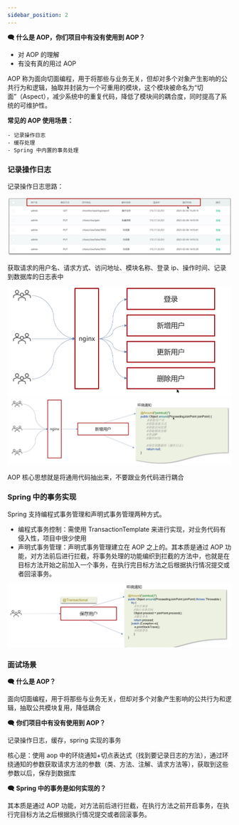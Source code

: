 ```yaml
---
sidebar_position: 2
---
```



**🗨️** **什么是 AOP，你们项目中有没有使用到 AOP？**

+ 对 AOP 的理解
+ 有没有真的用过 AOP

AOP 称为面向切面编程，用于将那些与业务无关，但却对多个对象产生影响的公共行为和逻辑，抽取并封装为一个可重用的模块，这个模块被命名为“切面”（Aspect），减少系统中的重复代码，降低了模块间的耦合度，同时提高了系统的可维护性。

**常见的 AOP 使用场景：**

    - 记录操作日志
    - 缓存处理
    - Spring 中内置的事务处理



### 记录操作日志
记录操作日志思路：

![](./image/image_c362d48a-720f-4740-98b5-36386132f1c1.png)

获取请求的用户名、请求方式、访问地址、模块名称、登录 ip、操作时间、记录到数据库的日志表中

![](./image/image_02eadd99-382c-4c14-85bc-2de1dc3ea6fb.png)![](./image/image_06511ed9-26d5-45e0-8a80-10286d57cb05.png)

AOP 核心思想就是将通用代码抽出来，不要跟业务代码进行耦合



### Spring 中的事务实现
Spring 支持编程式事务管理和声明式事务管理两种方式。

+ 编程式事务控制：需使用 TransactionTemplate 来进行实现，对业务代码有侵入性，项目中很少使用
+ 声明式事务管理：声明式事务管理建立在 AOP 之上的。其本质是通过 AOP 功能，对方法前后进行拦截，将事务处理的功能编织到拦截的方法中，也就是在目标方法开始之前加入一个事务，在执行完目标方法之后根据执行情况提交或者回滚事务。

![](./image/image_fcb08d33-29fc-4ca0-8d22-7d71b45a4fbf.png)



### 面试场景
**🗨️** **什么是 AOP？**

面向切面编程，用于将那些与业务无关，但却对多个对象产生影响的公共行为和逻辑，抽取公共模块复用，降低耦合

**🗨️** **你们项目中有没有使用到 AOP？**

记录操作日志，缓存，spring 实现的事务

核心是：使用 aop 中的环绕通知+切点表达式（找到要记录日志的方法），通过环绕通知的参数获取请求方法的参数（类、方法、注解、请求方法等），获取到这些参数以后，保存到数据库

**🗨️** **Spring 中的事务是如何实现的？**

其本质是通过 AOP 功能，对方法前后进行拦截，在执行方法之前开启事务，在执行完目标方法之后根据执行情况提交或者回滚事务。

